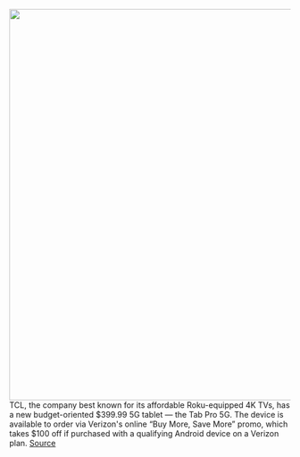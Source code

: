 <img src='https://cdn.vox-cdn.com/thumbor/6C1P0RO6DzbV5Z-j2qxN3b_eMu0=/0x0:2000x1495/1200x800/filters:focal(883x499:1203x819)/cdn.vox-cdn.com/uploads/chorus_image/image/70025440/tcl_5g_tablet.0.jpg' width='700px' /><br/>
TCL, the company best known for its affordable Roku-equipped 4K TVs, has a new budget-oriented $399.99 5G tablet — the Tab Pro 5G. The device is available to order via Verizon's online “Buy More, Save More” promo, which takes $100 off if purchased with a qualifying Android device on a Verizon plan.
<a href='https://www.theverge.com/2021/10/21/22736065/tcl-tab-pro-5g-verizon-mmwave-tablet-device'> Source <a/>